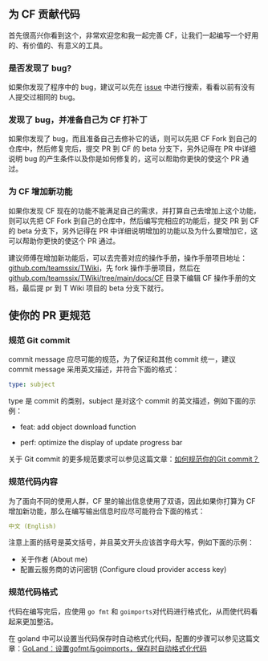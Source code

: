 ## 为 CF 贡献代码

首先很高兴你看到这个，非常欢迎您和我一起完善 CF，让我们一起编写一个好用的、有价值的、有意义的工具。

### 是否发现了 bug?

如果你发现了程序中的 bug，建议可以先在 [issue](https://github.com/fwoawr/cf/issues) 中进行搜索，看看以前有没有人提交过相同的 bug。

### 发现了 bug，并准备自己为 CF 打补丁

如果你发现了 bug，而且准备自己去修补它的话，则可以先把 CF Fork 到自己的仓库中，然后修复完后，提交 PR 到 CF 的 beta 分支下，另外记得在 PR 中详细说明 bug 的产生条件以及你是如何修复的，这可以帮助你更快的使这个 PR 通过。

### 为 CF 增加新功能

如果你发现 CF 现在的功能不能满足自己的需求，并打算自己去增加上这个功能，则可以先把 CF Fork 到自己的仓库中，然后编写完相应的功能后，提交 PR 到 CF 的 beta 分支下，另外记得在 PR 中详细说明增加的功能以及为什么要增加它，这可以帮助你更快的使这个 PR 通过。

建议师傅在增加新功能后，可以去完善对应的操作手册，操作手册项目地址：[github.com/teamssix/TWiki](https://github.com/teamssix/TWiki)，先 fork 操作手册项目，然后在 [github.com/teamssix/TWiki/tree/main/docs/CF](https://github.com/teamssix/TWiki/tree/main/docs/CF) 目录下编辑 CF 操作手册的文档，最后提 pr 到 T Wiki 项目的 beta 分支下就行。

## 使你的 PR 更规范

### 规范 Git commit

commit message 应尽可能的规范，为了保证和其他 commit 统一，建议 commit message 采用英文描述，并符合下面的格式：

```yaml
type: subject
```

type 是 commit 的类别，subject 是对这个 commit 的英文描述，例如下面的示例：

* feat: add object download function

* perf: optimize the display of update progress bar

关于 Git commit 的更多规范要求可以参见这篇文章：[如何规范你的Git commit？](https://zhuanlan.zhihu.com/p/182553920)

### 规范代码内容

为了面向不同的使用人群，CF 里的输出信息使用了双语，因此如果你打算为 CF 增加新功能，那么在编写输出信息时应尽可能符合下面的格式：

```yaml
中文 (English)
```

注意上面的括号是英文括号，并且英文开头应该首字母大写，例如下面的示例：

* 关于作者 (About me)
* 配置云服务商的访问密钥 (Configure cloud provider access key)

### 规范代码格式

代码在编写完后，应使用 `go fmt` 和 `goimports`对代码进行格式化，从而使代码看起来更加整洁。

在 goland 中可以设置当代码保存时自动格式化代码，配置的步骤可以参见这篇文章：[GoLand：设置gofmt与goimports，保存时自动格式化代码](https://blog.csdn.net/qq_32907195/article/details/116755338)